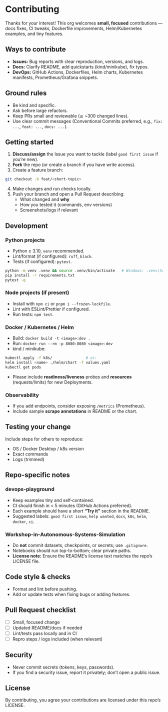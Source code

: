# Contributing

Thanks for your interest! This org welcomes **small, focused** contributions — docs fixes, CI tweaks, Dockerfile improvements, Helm/Kubernetes examples, and tiny features.

## Ways to contribute
- **Issues:** Bug reports with clear reproduction, versions, and logs.
- **Docs:** Clarify README, add quickstarts (kind/minikube), fix typos.
- **DevOps:** GitHub Actions, Dockerfiles, Helm charts, Kubernetes manifests, Prometheus/Grafana snippets.

## Ground rules
- Be kind and specific.
- Ask before large refactors.
- Keep PRs small and reviewable (≲ ~300 changed lines).
- Use clear commit messages (Conventional Commits preferred, e.g., `fix: ...`, `feat: ...`, `docs: ...`).

## Getting started
1) **Discuss/assign** the Issue you want to tackle (label `good first issue` if you’re new).  
2) **Fork** the repo (or create a branch if you have write access).  
3) Create a feature branch:
```bash
git checkout -b feat/<short-topic>
```
4) Make changes and run checks locally.  
5) Push your branch and open a Pull Request describing:
   - What changed and **why**
   - How you tested it (commands, env versions)
   - Screenshots/logs if relevant

## Development
### Python projects
- Python ≥ 3.10, `venv` recommended.
- Lint/format (if configured): `ruff`, `black`.
- Tests (if configured): `pytest`.
```bash
python -m venv .venv && source .venv/bin/activate   # Windows: .venv\Scriptsctivate
pip install -r requirements.txt
pytest -q
```

### Node projects (if present)
- Install with `npm ci` or `pnpm i --frozen-lockfile`.
- Lint with ESLint/Prettier if configured.
- Run tests: `npm test`.

### Docker / Kubernetes / Helm
- Build: `docker build -t <image>:dev .`
- Run:  `docker run --rm -p 8080:8080 <image>:dev`
- kind / minikube:
```bash
kubectl apply -f k8s/               # or:
helm install <name> ./helm/chart -f values.yaml
kubectl get pods
```
- Please include **readiness/liveness** probes and **resources** (requests/limits) for new Deployments.

### Observability
- If you add endpoints, consider exposing `/metrics` (Prometheus).
- Include sample **scrape annotations** in README or the chart.

## Testing your change
Include steps for others to reproduce:
- OS / Docker Desktop / k8s version
- Exact commands
- Logs (trimmed)

## Repo-specific notes
### devops-playground
- Keep examples tiny and self‑contained.
- CI should finish in < 5 minutes (GitHub Actions preferred).
- Each example should have a short **“Try it”** section in the README.
- Suggested labels: `good first issue`, `help wanted`, `docs`, `k8s`, `helm`, `docker`, `ci`.

### Workshop-in-Autonomous-Systems-Simulation
- Do **not** commit datasets, checkpoints, or secrets; use `.gitignore`.
- Notebooks should run top-to-bottom; clear private paths.
- **License note:** Ensure the README’s license text matches the repo’s LICENSE file.

## Code style & checks
- Format and lint before pushing.
- Add or update tests when fixing bugs or adding features.

## Pull Request checklist
- [ ] Small, focused change
- [ ] Updated README/docs if needed
- [ ] Lint/tests pass locally and in CI
- [ ] Repro steps / logs included (when relevant)

## Security
- Never commit secrets (tokens, keys, passwords).
- If you find a security issue, report it privately; don’t open a public issue.

## License
By contributing, you agree your contributions are licensed under this repo’s LICENSE.
